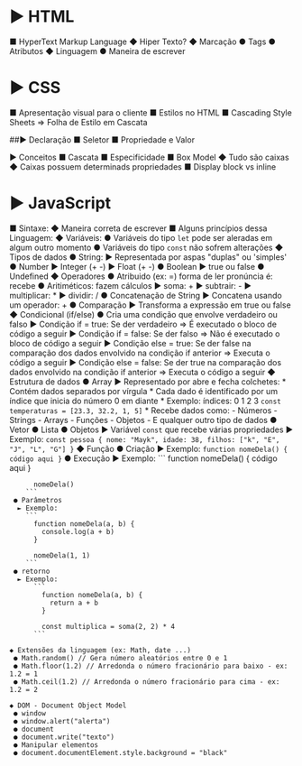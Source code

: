 # ▶ HTML
   ■ HyperText Markup Language
      ◆ Hiper Texto?
      ◆ Marcação
        ● Tags
        ● Atributos
      ◆ Linguagem
        ● Maneira de escrever

# ▶ CSS  
   ■ Apresentação visual para o cliente
   ■ Estilos no HTML
   ■ Cascading Style Sheets => Folha de Estilo em Cascata

##▶ Declaração
   ■ Seletor
   ■ Propriedade e Valor

  ▶ Conceitos
   ■ Cascata
   ■ Especificidade
   ■ Box Model
    ◆ Tudo são caixas
    ◆ Caixas possuem determinads propriedades
   ■ Display block vs inline
      
# ▶ JavaScript 
   ■ Sintaxe:
    ◆ Maneira correta de escrever
   ■ Alguns princípios dessa Linguagem:
    ◆ Variáveis:
     ● Variáveis do tipo `let` pode ser aleradas em algum outro momento
     ● Variáveis do tipo `const` não sofrem alterações
    ◆ Tipos de dados
     ● String:
      ► Representada por aspas "duplas" ou 'simples'
     ● Number
      ► Integer (+ -)
      ► Float (+ -)
     ● Boolean
      ► true ou false
     ● Undefined
    ◆ Operadores
     ● Atribuido (ex: =) forma de ler pronúncia é: recebe
     ● Aritiméticos: fazem cálculos
      ► soma: +
      ► subtrair: -
      ► multiplicar: *
      ► dividir: /
     ● Concatenação de String
      ► Concatena usando um operador: +
     ● Comparação
      ► Transforma a expressão em true ou false
    ◆ Condicional (if/else)
     ● Cria uma condição que envolve verdadeiro ou falso
      ► Condição if = true: Se der verdadeiro => É executado o bloco de código a seguir
      ► Condição if = false: Se der falso => Não é executado o bloco de código a seguir
      ► Condição else = true: Se der false na comparação dos dados envolvido na condição if anterior => Executa o código a seguir
      ► Condição else = false: Se der true na comparação dos dados envolvido na condição if anterior => Executa o código a seguir
    ◆ Estrutura de dados
     ● Array
      ► Representado por abre e fecha colchetes:
       * Contém dados separados por vírgula
       * Cada dado é identificado por um índice que inicia do número 0 em diante
       * Exemplo:
                         índices:  0     1   2  3
         `const temperaturas = [23.3, 32.2, 1, 5]`
       * Recebe dados como:
        - Números
        - Strings
        - Arrays
        - Funções
        - Objetos
        - E qualquer outro tipo de dados
     ● Vetor
     ● Lista
     ● Objetos
      ► Variável `const` que recebe várias propriedades
      ► Exemplo:
        ```
        const pessoa {
          nome: "Mayk",
          idade: 38,
          filhos: ["k", "E", "J", "L", "G"]
        }
        ```
    ◆ Função
     ● Criação
      ► Exemplo:
        ```
          function nomeDela() {
            código aqui
          }
        ```
     ● Execução
      ► Exemplo:
        ```
          function nomeDela() {
            código aqui
          }

          nomeDela() 
        ```
     ● Parâmetros
      ► Exemplo:
        ```
          function nomeDela(a, b) {
            console.log(a + b)
          }

          nomeDela(1, 1)
        ```
     ● retorno
      ► Exemplo:
          ```
            function nomeDela(a, b) {
              return a + b
            }

            const multiplica = soma(2, 2) * 4
          ```

    ◆ Extensões da linguagem (ex: Math, date ...)
     ● Math.random() // Gera número aleatórios entre 0 e 1
     ● Math.floor(1.2) // Arredonda o número fracionário para baixo - ex: 1.2 = 1
     ● Math.ceil(1.2) // Arredonda o número fracionário para cima - ex: 1.2 = 2

    ◆ DOM - Document Object Model
     ● window
     ● window.alert("alerta")
     ● document
     ● document.write("texto")
     ● Manipular elementos
     ● document.documentElement.style.background = "black"

